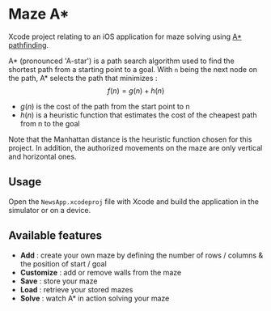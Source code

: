 # Maze A*

Xcode project relating to an iOS application for maze solving using [A* pathfinding](https://en.wikipedia.org/wiki/A*_search_algorithm).

A* (pronounced 'A-star') is a path search algorithm used to find the shortest path from a starting point to a goal.  With `n` being the next node on the path, A* selects the path that minimizes : $$f(n) = g(n) + h(n)$$
- $g(n)$ is the cost of the path from the start point to n
- $h(n)$ is a heuristic function that estimates the cost of the cheapest path from n to the goal

Note that the Manhattan distance is the heuristic function chosen for this project. In addition, the authorized movements on the maze are only vertical and horizontal ones.

## Usage

Open the `NewsApp.xcodeproj` file with Xcode and build the application in the simulator or on a device.

## Available features

- **Add** : create your own maze by defining the number of rows / columns & the position of start / goal
- **Customize** : add or remove walls from the maze
- **Save** : store your maze
- **Load** : retrieve your stored mazes
- **Solve** : watch A* in action solving your maze

